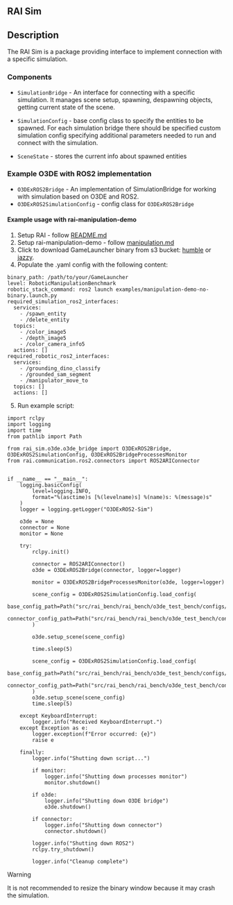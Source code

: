 ## RAI Sim

## Description

The RAI Sim is a package providing interface to implement connection with a specific simulation.

### Components

- `SimulationBridge` - An interface for connecting with a specific simulation. It manages scene setup, spawning, despawning objects, getting current state of the scene.

- `SimulationConfig` - base config class to specify the entities to be spawned. For each simulation bridge there should be specified custom simulation config specifying additional parameters needed to run and connect with the simulation.

- `SceneState` - stores the current info about spawned entities

### Example O3DE with ROS2 implementation

- `O3DExROS2Bridge` - An implementation of SimulationBridge for working with simulation based on O3DE and ROS2.
- `O3DExROS2SimulationConfig` - config class for `O3DExROS2Bridge`

#### Example usage with rai-manipulation-demo

1. Setup RAI - follow [README.md](https://github.com/RobotecAI/rai)
2. Setup rai-manipulation-demo - follow [manipulation.md](https://github.com/RobotecAI/rai/blob/main/docs/demos/manipulation.md)
3. Click to download GameLauncher binary from s3 bucket: [humble](https://robotec-ml-rai-public.s3.eu-north-1.amazonaws.com/RAIManipulationDemo_jammyhumble.zip) or [jazzy](https://robotec-ml-rai-public.s3.eu-north-1.amazonaws.com/RAIManipulationDemo_noblejazzy.zip).
4. Populate the .yaml config with the following content:

```
binary_path: /path/to/your/GameLauncher
level: RoboticManipulationBenchmark
robotic_stack_command: ros2 launch examples/manipulation-demo-no-binary.launch.py
required_simulation_ros2_interfaces:
  services:
    - /spawn_entity
    - /delete_entity
  topics:
    - /color_image5
    - /depth_image5
    - /color_camera_info5
  actions: []
required_robotic_ros2_interfaces:
  services:
    - /grounding_dino_classify
    - /grounded_sam_segment
    - /manipulator_move_to
  topics: []
  actions: []
```

5. Run example script:

<!-- # TODO (test it)

# TODO (change connector to bridge everywhere, check it) -->

```
import rclpy
import logging
import time
from pathlib import Path

from rai_sim.o3de.o3de_bridge import O3DExROS2Bridge, O3DExROS2SimulationConfig, O3DExROS2BridgeProcessesMonitor
from rai.communication.ros2.connectors import ROS2ARIConnector


if __name__ == "__main__":
    logging.basicConfig(
        level=logging.INFO,
        format="%(asctime)s [%(levelname)s] %(name)s: %(message)s"
    )
    logger = logging.getLogger("O3DExROS2-Sim")

    o3de = None
    connector = None
    monitor = None

    try:
        rclpy.init()

        connector = ROS2ARIConnector()
        o3de = O3DExROS2Bridge(connector, logger=logger)

        monitor = O3DExROS2BridgeProcessesMonitor(o3de, logger=logger)

        scene_config = O3DExROS2SimulationConfig.load_config(
            base_config_path=Path("src/rai_bench/rai_bench/o3de_test_bench/configs/scene1.yaml"),
            connector_config_path=Path("src/rai_bench/rai_bench/o3de_test_bench/configs/o3de_config.yaml")
        )

        o3de.setup_scene(scene_config)

        time.sleep(5)

        scene_config = O3DExROS2SimulationConfig.load_config(
            base_config_path=Path("src/rai_bench/rai_bench/o3de_test_bench/configs/scene2.yaml"),
            connector_config_path=Path("src/rai_bench/rai_bench/o3de_test_bench/configs/o3de_config.yaml")
        )
        o3de.setup_scene(scene_config)
        time.sleep(5)

    except KeyboardInterrupt:
        logger.info("Received KeyboardInterrupt.")
    except Exception as e:
        logger.exception(f"Error occurred: {e}")
        raise e

    finally:
        logger.info("Shutting down script...")

        if monitor:
            logger.info("Shutting down processes monitor")
            monitor.shutdown()

        if o3de:
            logger.info("Shutting down O3DE bridge")
            o3de.shutdown()

        if connector:
            logger.info("Shutting down connector")
            connector.shutdown()

        logger.info("Shutting down ROS2")
        rclpy.try_shutdown()

        logger.info("Cleanup complete")

```

> [!WARNING]
> It is not recommended to resize the binary window because it may crash the simulation.
